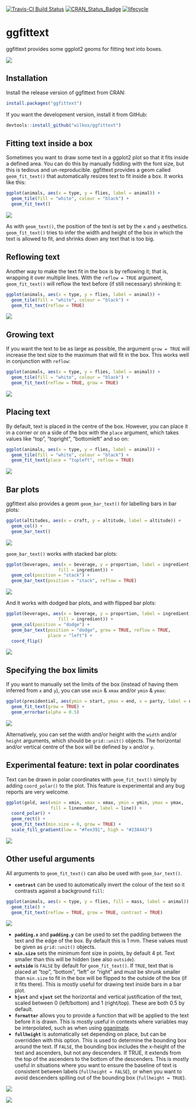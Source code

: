 
[![Travis-CI Build
Status](https://travis-ci.org/wilkox/ggfittext.svg?branch=master)](https://travis-ci.org/wilkox/ggfittext)
[![CRAN\_Status\_Badge](http://www.r-pkg.org/badges/version/ggfittext)](https://cran.r-project.org/package=ggfittext)
[![lifecycle](https://img.shields.io/badge/lifecycle-maturing-blue.svg)](https://www.tidyverse.org/lifecycle/#maturing)

# ggfittext

ggfittext provides some ggplot2 geoms for fitting text into boxes.

![](man/figures/README-hero-1.png)<!-- -->

## Installation

Install the release version of ggfittext from CRAN:

``` r
install.packages("ggfittext")
```

If you want the development version, install it from GitHub:

``` r
devtools::install_github("wilkox/ggfittext")
```

## Fitting text inside a box

Sometimes you want to draw some text in a ggplot2 plot so that it fits
inside a defined area. You can do this by manually fiddling with the
font size, but this is tedious and un-reproducible. ggfittext provides a
geom called `geom_fit_text()` that automatically resizes text to fit
inside a box. It works like this:

``` r
ggplot(animals, aes(x = type, y = flies, label = animal)) +
  geom_tile(fill = "white", colour = "black") +
  geom_fit_text()
```

![](man/figures/README-unnamed-chunk-4-1.png)<!-- -->

As with `geom_text()`, the position of the text is set by the `x` and
`y` aesthetics. `geom_fit_text()` tries to infer the width and height of
the box in which the text is allowed to fit, and shrinks down any text
that is too big.

## Reflowing text

Another way to make the text fit in the box is by reflowing it; that is,
wrapping it over multiple lines. With the `reflow = TRUE` argument,
`geom_fit_text()` will reflow the text before (if still necessary)
shrinking it:

``` r
ggplot(animals, aes(x = type, y = flies, label = animal)) +
  geom_tile(fill = "white", colour = "black") +
  geom_fit_text(reflow = TRUE)
```

![](man/figures/README-unnamed-chunk-5-1.png)<!-- -->

## Growing text

If you want the text to be as large as possible, the argument
`grow = TRUE` will increase the text size to the maximum that will fit
in the box. This works well in conjunction with `reflow`:

``` r
ggplot(animals, aes(x = type, y = flies, label = animal)) +
  geom_tile(fill = "white", colour = "black") +
  geom_fit_text(reflow = TRUE, grow = TRUE)
```

![](man/figures/README-unnamed-chunk-6-1.png)<!-- -->

## Placing text

By default, text is placed in the centre of the box. However, you can
place it in a corner or on a side of the box with the `place` argument,
which takes values like “top”, “topright”, “bottomleft” and so on:

``` r
ggplot(animals, aes(x = type, y = flies, label = animal)) +
  geom_tile(fill = "white", colour = "black") +
  geom_fit_text(place = "topleft", reflow = TRUE)
```

![](man/figures/README-unnamed-chunk-7-1.png)<!-- -->

## Bar plots

ggfittext also provides a geom `geom_bar_text()` for labelling bars in
bar plots:

``` r
ggplot(altitudes, aes(x = craft, y = altitude, label = altitude)) +
  geom_col() +
  geom_bar_text()
```

![](man/figures/README-unnamed-chunk-8-1.png)<!-- -->

`geom_bar_text()` works with stacked bar plots:

``` r
ggplot(beverages, aes(x = beverage, y = proportion, label = ingredient,
                    fill = ingredient)) +
  geom_col(position = "stack") +
  geom_bar_text(position = "stack", reflow = TRUE)
```

![](man/figures/README-unnamed-chunk-9-1.png)<!-- -->

And it works with dodged bar plots, and with flipped bar plots:

``` r
ggplot(beverages, aes(x = beverage, y = proportion, label = ingredient,
                    fill = ingredient)) +
  geom_col(position = "dodge") +
  geom_bar_text(position = "dodge", grow = TRUE, reflow = TRUE, 
                place = "left") +
  coord_flip()
```

![](man/figures/README-unnamed-chunk-10-1.png)<!-- -->

## Specifying the box limits

If you want to manually set the limits of the box (instead of having
them inferred from `x` and `y`), you can use `xmin` & `xmax` and/or
`ymin` & `ymax`:

``` r
ggplot(presidential, aes(ymin = start, ymax = end, x = party, label = name)) +
  geom_fit_text(grow = TRUE) +
  geom_errorbar(alpha = 0.5)
```

![](man/figures/README-unnamed-chunk-11-1.png)<!-- -->

Alternatively, you can set the width and/or height with the `width`
and/or `height` arguments, which should be `grid::unit()` objects. The
horizontal and/or vertical centre of the box will be defined by `x`
and/or `y`.

## Experimental feature: text in polar coordinates

Text can be drawn in polar coordinates with `geom_fit_text()` simply by
adding `coord_polar()` to the plot. This feature is experimental and any
bug reports are very welcome.

``` r
ggplot(gold, aes(xmin = xmin, xmax = xmax, ymin = ymin, ymax = ymax, 
                 fill = linenumber, label = line)) +
  coord_polar() +
  geom_rect() +
  geom_fit_text(min.size = 0, grow = TRUE) +
  scale_fill_gradient(low = "#fee391", high = "#238443")
```

![](man/figures/README-unnamed-chunk-12-1.png)<!-- -->

## Other useful arguments

All arguments to `geom_fit_text()` can also be used with
`geom_bar_text()`.

-   **`contrast`** can be used to automatically invert the colour of the
    text so it contrasts against a background `fill`:

``` r
ggplot(animals, aes(x = type, y = flies, fill = mass, label = animal)) +
  geom_tile() +
  geom_fit_text(reflow = TRUE, grow = TRUE, contrast = TRUE)
```

![](man/figures/README-unnamed-chunk-13-1.png)<!-- -->

-   **`padding.x`** and **`padding.y`** can be used to set the padding
    between the text and the edge of the box. By default this is 1 mm.
    These values must be given as `grid::unit()` objects.
-   **`min.size`** sets the minimum font size in points, by default 4
    pt. Text smaller than this will be hidden (see also `outside`).
-   **`outside`** is `FALSE` by default for `geom_fit_text()`. If
    `TRUE`, text that is placed at “top”, “bottom”, “left” or “right”
    and must be shrunk smaller than `min.size` to fit in the box will be
    flipped to the outside of the box (if it fits there). This is mostly
    useful for drawing text inside bars in a bar plot.
-   **`hjust`** and **`vjust`** set the horizontal and vertical
    justification of the text, scaled between 0 (left/bottom) and 1
    (right/top). These are both 0.5 by default.
-   **`formatter`** allows you to provide a function that will be
    applied to the text before it is drawn. This is mostly useful in
    contexts where variables may be interpolated, such as when using
    [gganimate](http://www.gganimate.com).
-   **`fullheight`** is automatically set depending on place, but can be
    overridden with this option. This is used to determine the bounding
    box around the text. If `FALSE`, the bounding box includes the
    x-height of the text and ascenders, but not any descenders. If TRUE,
    it extends from the top of the ascenders to the bottom of the
    descenders. This is mostly useful in situations where you want to
    ensure the baseline of text is consistent between labels
    (`fullheight = FALSE`), or when you want to avoid descenders
    spilling out of the bounding box (`fullheight = TRUE`).

![](man/figures/README-unnamed-chunk-14-1.png)<!-- -->

![](man/figures/README-unnamed-chunk-15-1.png)<!-- -->
